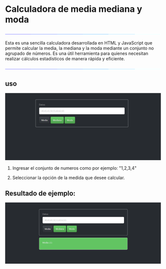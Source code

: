 # Calculadora de media mediana y moda

<p align= "center">
<img src="img/line.gif">
</p>

<p>
    Esta es una sencilla calculadora desarrollada en HTML y JavaScript que permite calcular la media, la mediana y la moda mediante un conjunto no agrupado de números.
    Es una útil herramienta para quienes necesitan realizar cálculos estadísticos de manera rápida y eficiente.
</p>
<p align= "center">
<img src="img/line.gif">
</p>

## uso 
<p align= "center">
<img src="img/captura.png">
</p>

1. Ingresar el conjunto de numeros como por ejemplo: "1,2,3,4"

2. Seleccionar la opción de la medida que desee calcular.


## Resultado de ejemplo:

<p align= "center">
<img src="img/captura_2.png">
</p>
